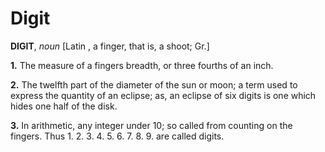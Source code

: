 # Digit

**DIGIT**, _noun_ \[Latin , a finger, that is, a shoot; Gr.\]

**1.** The measure of a fingers breadth, or three fourths of an inch.

**2.** The twelfth part of the diameter of the sun or moon; a term used to express the quantity of an eclipse; as, an eclipse of six digits is one which hides one half of the disk.

**3.** In arithmetic, any integer under 10; so called from counting on the fingers. Thus 1. 2. 3. 4. 5. 6. 7. 8. 9. are called digits.
